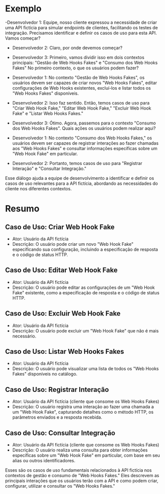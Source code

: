 # Exemplo

-Desenvolvedor 1: Equipe, nosso cliente expressou a necessidade de criar uma API fictícia para simular endpoints de clientes, facilitando os testes de integração. Precisamos identificar e definir os casos de uso para esta API. Vamos começar?

- Desenvolvedor 2: Claro, por onde devemos começar?

- Desenvolvedor 3: Primeiro, vamos dividir isso em dois contextos principais: "Gestão de Web Hooks Fakes" e "Consumo dos Web Hooks Fakes" No primeiro contexto, o que os usuários podem fazer?

- Desenvolvedor 1: No contexto "Gestão de Web Hooks Fakes", os usuários devem ser capazes de criar novos "Web Hooks Fakes", editar configurações de Web Hooks existentes, excluí-los e listar todos os "Web Hooks Fakes" disponíveis.

- Desenvolvedor 2: Isso faz sentido. Então, temos casos de uso para "Criar Web Hook Fake," "Editar Web Hook Fake," "Excluir Web Hook Fake" e "Listar Web Hooks Fakes."

- Desenvolvedor 3: Ótimo. Agora, passemos para o contexto "Consumo dos Web Hooks Fakes". Quais ações os usuários podem realizar aqui?

- Desenvolvedor 1: No contexto "Consumo dos Web Hooks Fakes," os usuários devem ser capazes de registrar interações ao fazer chamadas aos "Web Hooks Fakes" e consultar informações específicas sobre um "Web Hook Fake" em particular.

- Desenvolvedor 2: Portanto, temos casos de uso para "Registrar Interação" e "Consultar Integração."


Esse diálogo ajuda a equipe de desenvolvimento a identificar e definir os casos de uso relevantes para a API fictícia, abordando as necessidades do cliente nos diferentes contextos.

# Resumo

## Caso de Uso: Criar Web Hook Fake

- Ator: Usuário da API fictícia
- Descrição: O usuário pode criar um novo "Web Hook Fake" especificando sua configuração, incluindo a especificação de resposta e o código de status HTTP.

## Caso de Uso: Editar Web Hook Fake

- Ator: Usuário da API fictícia
- Descrição: O usuário pode editar as configurações de um "Web Hook Fake" existente, como a especificação de resposta e o código de status HTTP.

## Caso de Uso: Excluir Web Hook Fake

- Ator: Usuário da API fictícia
- Descrição: O usuário pode excluir um "Web Hook Fake" que não é mais necessário.

## Caso de Uso: Listar Web Hooks Fakes

- Ator: Usuário da API fictícia
- Descrição: O usuário pode visualizar uma lista de todos os "Web Hooks Fakes" disponíveis no catálogo.

## Caso de Uso: Registrar Interação

- Ator: Usuário da API fictícia (cliente que consome os Web Hooks Fakes)
- Descrição: O usuário registra uma interação ao fazer uma chamada a um "Web Hook Fake", capturando detalhes como o método HTTP, os parâmetros enviados e a resposta recebida.

## Caso de Uso: Consultar Integração

- Ator: Usuário da API fictícia (cliente que consome os Web Hooks Fakes)
- Descrição: O usuário realiza uma consulta para obter informações específicas sobre um "Web Hook Fake" em particular, com base em seu alias ou outros identificadores.


Esses são os casos de uso fundamentais relacionados à API fictícia nos contextos de gestão e consumo de "Web Hooks Fakes." Eles descrevem as principais interações que os usuários terão com a API e como podem criar, configurar, utilizar e consultar os "Web Hooks Fakes."